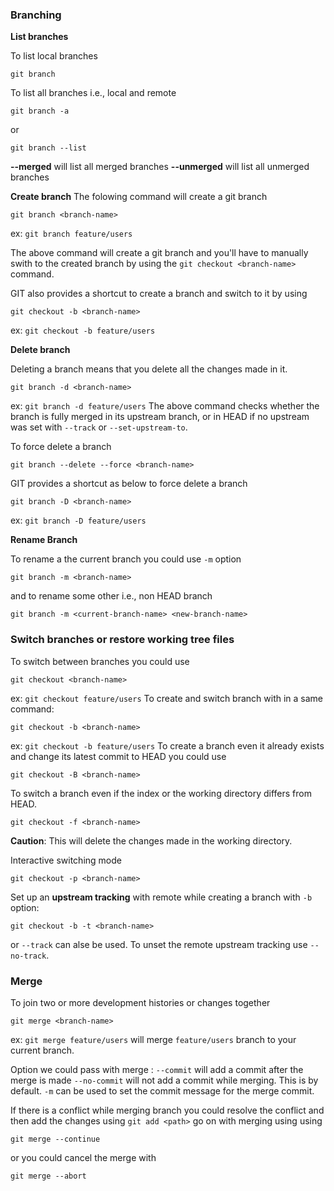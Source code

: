 ### Branching
**List branches**

To list local branches
```
git branch
```

To list all branches i.e., local and remote
```
git branch -a
```
or 
```
git branch --list
```
**--merged** will list all merged branches
**--unmerged** will list all unmerged branches

**Create branch**
The folowing command will create a git branch
```
git branch <branch-name>
```
ex: `git branch feature/users`

The above command will create a git branch and you'll have to manually swith to the created branch by using the `git checkout <branch-name>` command.

GIT also provides a shortcut to create a branch and switch to it by using 
```
git checkout -b <branch-name>
```
ex: `git checkout -b feature/users`

**Delete branch**

Deleting a branch means that you delete all the changes made in it.
```
git branch -d <branch-name>
```
ex: `git branch -d feature/users`
The above command checks whether the branch is fully merged in its upstream branch, or in HEAD if no upstream was set with `--track` or `--set-upstream-to`.

To force delete a branch
```
git branch --delete --force <branch-name>
```
GIT provides a shortcut as below to force delete a branch
```
git branch -D <branch-name>
```
ex: `git branch -D feature/users`

**Rename Branch**

To rename a the current branch you could use `-m` option
```
git branch -m <branch-name>
```
and to rename some other i.e., non HEAD branch
```
git branch -m <current-branch-name> <new-branch-name>
```

### Switch branches or restore working tree files

To switch between branches you could use
```
git checkout <branch-name>
```
ex: `git checkout feature/users`
To create and switch branch with in a same command:
```
git checkout -b <branch-name> 
```
ex: `git checkout -b feature/users`
To create a branch even it already exists and change its latest commit to HEAD you could use
```
git checkout -B <branch-name>
```

To switch a branch even if the index or the working directory differs from HEAD.
```
git checkout -f <branch-name> 
```
**Caution**: This will delete the changes made in the working directory.

Interactive switching mode
```
git checkout -p <branch-name>
```

Set up an **upstream tracking** with remote while creating a branch with `-b` option:
```
git checkout -b -t <branch-name>
```
or `--track` can alse be used.
To unset the remote upstream tracking use `--no-track`.


### Merge
To join two or more development histories or changes together

```
git merge <branch-name>
```
ex: `git merge feature/users` will merge `feature/users` branch to your current branch.

Option we could pass with merge :
`--commit` will add a commit after the merge is made
`--no-commit` will not add a commit while merging. This is by default.
`-m` can be used to set the commit message for the merge commit.

If there is a conflict while merging branch you could resolve the conflict and then add the changes using `git add <path>` go on with merging using using
```
git merge --continue
```
or you could cancel the merge with
```
git merge --abort
```